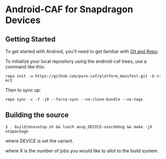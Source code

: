 Android-CAF for Snapdragon Devices
===========

Getting Started
---------------

To get started with Android, you'll need to get
familiar with [Git and Repo](http://source.android.com/source/using-repo.html).

To initialize your local repository using the android-caf trees, use a command like this:

    repo init -u https://github.com/pure-caf/platform_manifest.git -b n-mr2

Then to sync up:

    repo sync -c -f -j8 --force-sync --no-clone-bundle --no-tags

Building the source
---------------

    $ . build/envsetup.sh && lunch aosp_DEVICE-userdebug && make -jX otapackage

where DEVICE is set the variant.

where X is the number of jobs you would like to allot to the build system.

